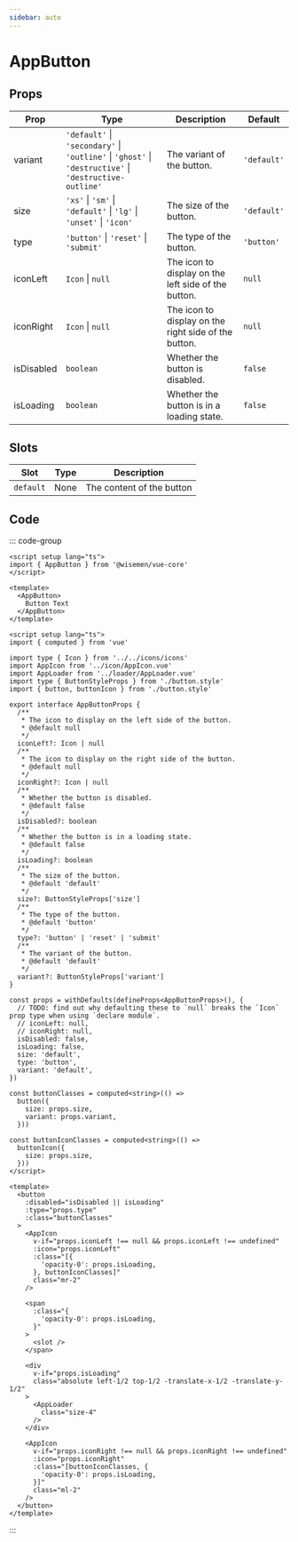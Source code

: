 ```yaml
---
sidebar: auto
---
```



# AppButton
<script setup>
import AppButtonPlayground from './AppButtonPlayground.vue'
</script>


<AppButtonPlayground />



## Props

| Prop       | Type                                                                                                   | Description                                          | Default     |
| ---------- | ------------------------------------------------------------------------------------------------------ | ---------------------------------------------------- | ----------- |
| variant    | `'default'` \| `'secondary'` \| `'outline'` \| `'ghost'` \| `'destructive'` \| `'destructive-outline'` | The variant of the button.                           | `'default'` |
| size       | `'xs'` \|  `'sm'` \| `'default'` \| `'lg'`  \|  `'unset'`  \|  `'icon'`                                | The size of the button.                              | `'default'` |
| type       | `'button'` \| `'reset'` \| `'submit'`                                                                  | The type of the button.                              | `'button'`  |
| iconLeft   | `Icon` \| `null`                                                                                       | The icon to display on the left side of the button.  | `null`      |
| iconRight  | `Icon` \| `null`                                                                                       | The icon to display on the right side of the button. | `null`      |
| isDisabled | `boolean`                                                                                              | Whether the button is disabled.                      | `false`     |
| isLoading  | `boolean`                                                                                              | Whether the button is in a loading state.            | `false`     |



## Slots

| Slot      | Type | Description               |
| --------- | ---- | ------------------------- |
| `default` | None | The content of the button |

## Code

::: code-group
```vue [Usage]
<script setup lang="ts">
import { AppButton } from '@wisemen/vue-core'
</script>
  
<template>
  <AppButton>
    Button Text      
  </AppButton>
</template>
```

```vue [Source code]
<script setup lang="ts">
import { computed } from 'vue'

import type { Icon } from '../../icons/icons'
import AppIcon from '../icon/AppIcon.vue'
import AppLoader from '../loader/AppLoader.vue'
import type { ButtonStyleProps } from './button.style'
import { button, buttonIcon } from './button.style'

export interface AppButtonProps {
  /**
   * The icon to display on the left side of the button.
   * @default null
   */
  iconLeft?: Icon | null
  /**
   * The icon to display on the right side of the button.
   * @default null
   */
  iconRight?: Icon | null
  /**
   * Whether the button is disabled.
   * @default false
   */
  isDisabled?: boolean
  /**
   * Whether the button is in a loading state.
   * @default false
   */
  isLoading?: boolean
  /**
   * The size of the button.
   * @default 'default'
   */
  size?: ButtonStyleProps['size']
  /**
   * The type of the button.
   * @default 'button'
   */
  type?: 'button' | 'reset' | 'submit'
  /**
   * The variant of the button.
   * @default 'default'
   */
  variant?: ButtonStyleProps['variant']
}

const props = withDefaults(defineProps<AppButtonProps>(), {
  // TODO: find out why defaulting these to `null` breaks the `Icon` prop type when using `declare module`.
  // iconLeft: null,
  // iconRight: null,
  isDisabled: false,
  isLoading: false,
  size: 'default',
  type: 'button',
  variant: 'default',
})

const buttonClasses = computed<string>(() =>
  button({
    size: props.size,
    variant: props.variant,
  }))

const buttonIconClasses = computed<string>(() =>
  buttonIcon({
    size: props.size,
  }))
</script>

<template>
  <button
    :disabled="isDisabled || isLoading"
    :type="props.type"
    :class="buttonClasses"
  >
    <AppIcon
      v-if="props.iconLeft !== null && props.iconLeft !== undefined"
      :icon="props.iconLeft"
      :class="[{
        'opacity-0': props.isLoading,
      }, buttonIconClasses]"
      class="mr-2"
    />

    <span
      :class="{
        'opacity-0': props.isLoading,
      }"
    >
      <slot />
    </span>

    <div
      v-if="props.isLoading"
      class="absolute left-1/2 top-1/2 -translate-x-1/2 -translate-y-1/2"
    >
      <AppLoader
        class="size-4"
      />
    </div>

    <AppIcon
      v-if="props.iconRight !== null && props.iconRight !== undefined"
      :icon="props.iconRight"
      :class="[buttonIconClasses, {
        'opacity-0': props.isLoading,
      }]"
      class="ml-2"
    />
  </button>
</template>
```

:::